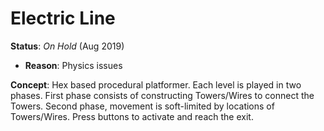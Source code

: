 # Electric Line

**Status**: _On Hold_ (Aug 2019)
- **Reason**: Physics issues

**Concept**: Hex based procedural platformer.  Each level is played in two phases.  First phase consists of constructing Towers/Wires to connect the Towers.  Second phase, movement is soft-limited by locations of Towers/Wires.  Press buttons to activate and reach the exit.
